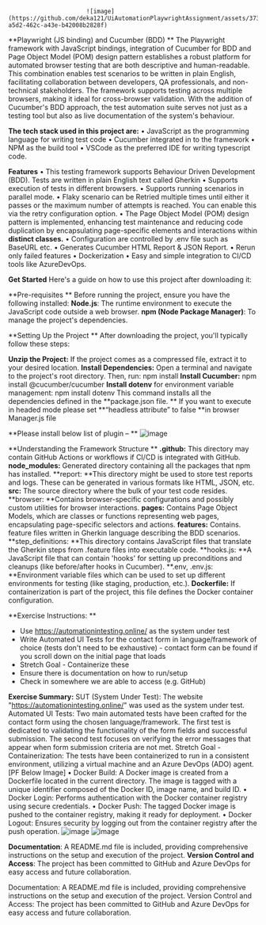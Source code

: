                           ![image](https://github.com/deka121/UiAutomationPlaywrightAssignment/assets/37321334/7bfa1a03-a5d2-462c-a43e-b42008b2828f)


**Playwright (JS binding) and Cucumber (BDD) **
The Playwright framework with JavaScript bindings, integration of Cucumber for BDD and 
Page Object Model (POM) design pattern establishes a robust platform for automated browser testing that are both descriptive and human-readable. This combination enables test scenarios to be written in plain English, facilitating collaboration between developers, QA professionals, and non-technical stakeholders. The framework supports testing across multiple browsers, making it ideal for cross-browser validation. With the addition of Cucumber's BDD approach, the test automation suite serves not just as a testing tool but also as live documentation of the system's behaviour. 

**The tech stack used in this project are:**
•	JavaScript as the programming language for writing test code
•	Cucumber integrated in to the framework
•	NPM as the build tool
•	VSCode as the preferred IDE for writing typescript code.

**Features**
•	This testing framework supports Behaviour Driven Development (BDD). Tests are written in plain English text called Gherkin
•	Supports execution of tests in different browsers.
•	Supports running scenarios in parallel mode. 
•	Flaky scenario can be Retried multiple times until either it passes or the maximum number of attempts is reached. You can enable this via the retry configuration option.
•	The Page Object Model (POM) design pattern is implemented, enhancing test maintenance and reducing code duplication by encapsulating page-specific elements and interactions within **distinct classes.**
•	Configuration are controlled by .env file such as BaseURL etc.
•	Generates Cucumber HTML Report & JSON Report.
•	Rerun only failed features
•	Dockerization
•	Easy and simple integration to CI/CD tools like AzureDevOps.

**Get Started**
Here's a guide on how to use this project after downloading it: 

**Pre-requisites **
Before running the project, ensure you have the following installed:
**Node.js**: The runtime environment to execute the JavaScript code outside a web browser.
**npm (Node Package Manager)**: To manage the project's dependencies. 


**Setting Up the Project **
After downloading the project, you'll typically follow these steps: 

**Unzip the Project:** If the project comes as a compressed file, extract it to your desired location. 
**Install Dependencies:** Open a terminal and navigate to the project's root directory. 
Then, run: npm install
**Install Cucumber:** npm install @cucumber/cucumber 
**Install dotenv** for environment variable management: npm install dotenv 
This command installs all the dependencies defined in the **package.json file. **
If you want to execute in headed mode please set **“headless attribute” to false **in browser Manager.js file

**Please install below list of plugin – **
![image](https://github.com/deka121/UiAutomationPlaywrightAssignment/assets/37321334/5e186c86-532f-460f-93dd-7d5f7682f0e3)

 
**Understanding the Framework Structure **
**.github:** This directory may contain GitHub Actions or workflows if CI/CD is integrated with GitHub.
**node_modules:** Generated directory containing all the packages that npm has installed.
**report: **This directory might be used to store test reports and logs. These can be generated in various formats like HTML, JSON, etc.
**src:** The source directory where the bulk of your test code resides.
**browser: **Contains browser-specific configurations and possibly custom utilities for browser interactions.
**pages:** Contains Page Object Models, which are classes or functions representing web pages, encapsulating page-specific selectors and actions.
**features:** Contains. feature files written in Gherkin language describing the BDD scenarios.
**step_definitions: **This directory contains JavaScript files that translate the Gherkin steps from .feature files into executable code.
**hooks.js: **A JavaScript file that can contain 'hooks' for setting up preconditions and cleanups (like before/after hooks in Cucumber).
**.env, .env.js: **Environment variable files which can be used to set up different environments for testing (like staging, production, etc.).
**Dockerfile:** If containerization is part of the project, this file defines the Docker container configuration. 


**Exercise Instructions: **
- Use https://automationintesting.online/ as the system under test
- Write Automated UI Tests for the contact form in language/framework of choice (tests don't need to be exhaustive)
         - contact form can be found if you scroll down on the initial page that loads
- Stretch Goal - Containerize these
- Ensure there is documentation on how to run/setup
- Check in somewhere we are able to access (e.g. GitHub) 


**Exercise Summary:**
SUT (System Under Test): The website "https://automationintesting.online/" was used as the system under test.
Automated UI Tests: Two main automated tests have been crafted for the contact form using the chosen language/framework. 
The first test is dedicated to validating the functionality of the form fields and successful submission.
The second test focuses on verifying the error messages that appear when form submission criteria are not met.
Stretch Goal - Containerization: The tests have been containerized to run in a consistent environment, utilizing a virtual machine and an Azure DevOps (ADO) agent. [PF Below Image]
•	Docker Build: A Docker image is created from a Dockerfile located in the current directory. The image is tagged with a unique identifier composed of the Docker ID, image name, and build ID.
•	Docker Login: Performs authentication with the Docker container registry using secure credentials.
•	Docker Push: The tagged Docker image is pushed to the container registry, making it ready for deployment.
•	Docker Logout: Ensures security by logging out from the container registry after the push operation.
![image](https://github.com/deka121/UiAutomationPlaywrightAssignment/assets/37321334/ee7f6a92-c5cc-45d3-8a6f-c0bed9a3ed49)
![image](https://github.com/deka121/UiAutomationPlaywrightAssignment/assets/37321334/445c8d0b-5dc6-4fb9-b3f7-14791258103b)

**Documentation**: A README.md file is included, providing comprehensive instructions on the setup and execution of the project.
**Version Control and Access**: The project has been committed to GitHub and Azure DevOps for easy access and future collaboration.


  
 


Documentation: A README.md file is included, providing comprehensive instructions on the setup and execution of the project.
Version Control and Access: The project has been committed to GitHub and Azure DevOps for easy access and future collaboration.
 
